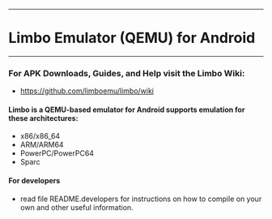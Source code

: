 -----------------------------------
# Limbo Emulator (QEMU) for Android
-----------------------------------
### For APK Downloads, Guides, and Help visit the Limbo Wiki:
* https://github.com/limboemu/limbo/wiki

#### Limbo is a QEMU-based emulator for Android supports emulation for these architectures:
*	x86/x86_64
*	ARM/ARM64
*	PowerPC/PowerPC64
*	Sparc

#### For developers
* read file README.developers for instructions on how to compile on your own and other useful information.
